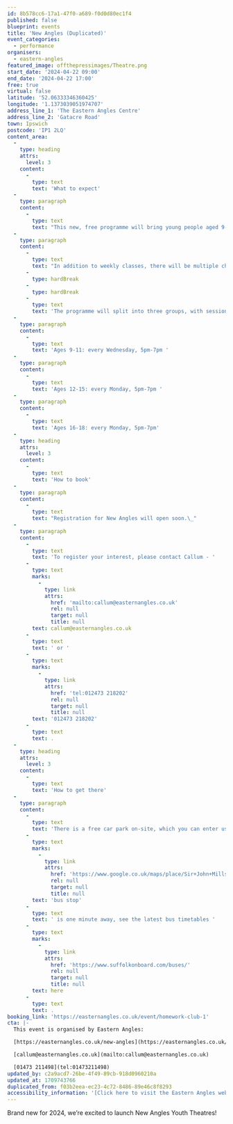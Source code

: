 ```yaml
---
id: 8b578cc6-17a1-47f0-a689-f0d0d80ec1f4
published: false
blueprint: events
title: 'New Angles (Duplicated)'
event_categories:
  - performance
organisers:
  - eastern-angles
featured_image: offthepressimages/Theatre.png
start_date: '2024-04-22 09:00'
end_date: '2024-04-22 17:00'
free: true
virtual: false
latitude: '52.06333346360425'
longitude: '1.1373039051974707'
address_line_1: 'The Eastern Angles Centre'
address_line_2: 'Gatacre Road'
town: Ipswich
postcode: 'IP1 2LQ'
content_area:
  -
    type: heading
    attrs:
      level: 3
    content:
      -
        type: text
        text: 'What to expect'
  -
    type: paragraph
    content:
      -
        type: text
        text: "This new, free programme will bring young people aged 9-18 in West Ipswich\_weekly fun-filled theatre workshops, developing confidence and performance skills.\_"
  -
    type: paragraph
    content:
      -
        type: text
        text: "In addition to weekly classes, there will be multiple chances to perform throughout the year.\_"
      -
        type: hardBreak
      -
        type: hardBreak
      -
        type: text
        text: 'The programme will split into three groups, with sessions beginning the week commencing Monday 22nd April:  '
  -
    type: paragraph
    content:
      -
        type: text
        text: 'Ages 9-11: every Wednesday, 5pm-7pm '
  -
    type: paragraph
    content:
      -
        type: text
        text: 'Ages 12-15: every Monday, 5pm-7pm '
  -
    type: paragraph
    content:
      -
        type: text
        text: 'Ages 16-18: every Monday, 5pm-7pm'
  -
    type: heading
    attrs:
      level: 3
    content:
      -
        type: text
        text: 'How to book'
  -
    type: paragraph
    content:
      -
        type: text
        text: "Registration for New Angles will open soon.\_"
  -
    type: paragraph
    content:
      -
        type: text
        text: 'To register your interest, please contact Callum - '
      -
        type: text
        marks:
          -
            type: link
            attrs:
              href: 'mailto:callum@easternangles.co.uk'
              rel: null
              target: null
              title: null
        text: callum@easternangles.co.uk
      -
        type: text
        text: ' or '
      -
        type: text
        marks:
          -
            type: link
            attrs:
              href: 'tel:012473 218202'
              rel: null
              target: null
              title: null
        text: '012473 218202'
      -
        type: text
        text: .
  -
    type: heading
    attrs:
      level: 3
    content:
      -
        type: text
        text: 'How to get there'
  -
    type: paragraph
    content:
      -
        type: text
        text: 'There is a free car park on-site, which you can enter using the large blue gates located on the right-hand side of Gatacre Road. Other car parks nearby which are pay and display include: South Street Car Park (10 min walk to theatre), Portman Road Car Park (16 min walk to theatre). The closest '
      -
        type: text
        marks:
          -
            type: link
            attrs:
              href: 'https://www.google.co.uk/maps/place/Sir+John+Mills+Theatre/@52.0631843,1.1376062,19.75z/data=!4m12!1m6!3m5!1s0x47d9a1b5f34a8ddd:0xe05bc781d84ef4dd!2sEastern+Angles+Centre!8m2!3d52.0631422!4d1.13732!3m4!1s0x47d9a1b5f9a67d49:0x8856208cee78829a!8m2!3d52.063236!4d1.137275'
              rel: null
              target: null
              title: null
        text: 'bus stop'
      -
        type: text
        text: ' is one minute away, see the latest bus timetables '
      -
        type: text
        marks:
          -
            type: link
            attrs:
              href: 'https://www.suffolkonboard.com/buses/'
              rel: null
              target: null
              title: null
        text: here
      -
        type: text
        text: .
booking_link: 'https://easternangles.co.uk/event/homework-club-1'
cta: |-
  This event is organised by Eastern Angles:

  [https://easternangles.co.uk/new-angles](https://easternangles.co.uk/new-angles) 

  [callum@easternangles.co.uk](mailto:callum@easternangles.co.uk)

  [01473 211498](tel:01473211498)
updated_by: c2a9acd7-26be-4f49-89cb-918d0960210a
updated_at: 1709743766
duplicated_from: f03b2eea-ec23-4c72-8486-89e46c8f8293
accessibility_information: '[Click here to visit the Eastern Angles website for access information](https://easternangles.co.uk/faqs#:~:text=The%20front%20door%20of%20the,steps%20to%20reach%20the%20theatre.)'
---
```

Brand new for 2024, we’re excited to launch New Angles Youth Theatres!